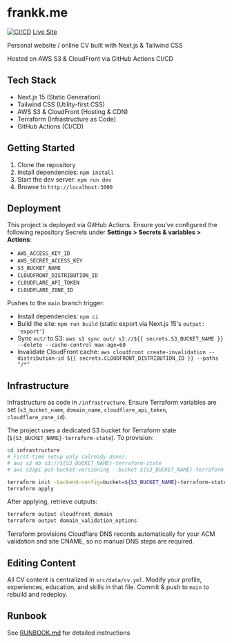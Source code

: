 # frankk.me

[![CI/CD](https://github.com/frank-alvarado/frankkme/actions/workflows/ci-cd.yml/badge.svg)](https://github.com/frank-alvarado/frankkme/actions/workflows/ci-cd.yml)
[Live Site](https://frankk.me)

Personal website / online CV built with Next.js & Tailwind CSS

Hosted on AWS S3 & CloudFront via GitHub Actions CI/CD

## Tech Stack
- Next.js 15 (Static Generation)
- Tailwind CSS (Utility-first CSS)
- AWS S3 & CloudFront (Hosting & CDN)
- Terraform (Infrastructure as Code)
- GitHub Actions (CI/CD)

## Getting Started
1. Clone the repository
2. Install dependencies: `npm install`
3. Start the dev server: `npm run dev`
4. Browse to `http://localhost:3000`

## Deployment
This project is deployed via GitHub Actions. Ensure you’ve configured the following repository Secrets under **Settings > Secrets & variables > Actions**:
- `AWS_ACCESS_KEY_ID`
- `AWS_SECRET_ACCESS_KEY`
- `S3_BUCKET_NAME`
- `CLOUDFRONT_DISTRIBUTION_ID`
- `CLOUDFLARE_API_TOKEN`
- `CLOUDFLARE_ZONE_ID`

Pushes to the `main` branch trigger:
- Install dependencies: `npm ci`
- Build the site: `npm run build` (static export via Next.js 15's `output: 'export'`)
- Sync `out/` to S3: `aws s3 sync out/ s3://${{ secrets.S3_BUCKET_NAME }} --delete --cache-control max-age=60`
- Invalidate CloudFront cache: `aws cloudfront create-invalidation --distribution-id ${{ secrets.CLOUDFRONT_DISTRIBUTION_ID }} --paths "/*"`

## Infrastructure
Infrastructure as code in `/infrastructure`. Ensure Terraform variables are set (`s3_bucket_name`, `domain_name`, `cloudflare_api_token`, `cloudflare_zone_id`). 

The project uses a dedicated S3 bucket for Terraform state (`${S3_BUCKET_NAME}-terraform-state`). To provision:

```bash
cd infrastructure
# First-time setup only (already done):
# aws s3 mb s3://${S3_BUCKET_NAME}-terraform-state
# aws s3api put-bucket-versioning --bucket ${S3_BUCKET_NAME}-terraform-state --versioning-configuration Status=Enabled

terraform init -backend-config=bucket=${S3_BUCKET_NAME}-terraform-state -backend-config=region=us-east-1
terraform apply
```

After applying, retrieve outputs:
```bash
terraform output cloudfront_domain
terraform output domain_validation_options
```

Terraform provisions Cloudflare DNS records automatically for your ACM validation and site CNAME, so no manual DNS steps are required.

## Editing Content
All CV content is centralized in `src/data/cv.yml`. Modify your profile, experiences, education, and skills in that file. Commit & push to `main` to rebuild and redeploy.

## Runbook
See [RUNBOOK.md](RUNBOOK.md) for detailed instructions
